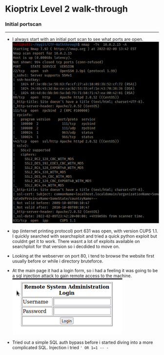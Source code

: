 # Kioptrix Level 2 walk-through

### Initial portscan
----
- I always start with an initial port scan to see what ports are open.
![alt text](https://github.com/pg-cy/CTF-Walkthrough/blob/main/kioptrix_level2/Images/nmap_scan.png)

- ipp (internet printing protocol) port 631 was open, with version CUPS 1.1. I quickly searched with searchsploit and tried a quick python exploit but couldnt get it to work. There wasnt a lot of exploits available on searchploit for that version so i decdided to move on.
- Looking at the webserver on port 80, i tend to browse the website first usually before or while i directory bruteforce. 
- At the main page it had a login form, so i had a feeling it was going to be a sql injection attack to gain remote access to the machine.
![alt text](https://github.com/pg-cy/CTF-Walkthrough/blob/main/kioptrix_level2/Images/Screenshot_2022-02-10_21-35-37.png)
- Tried out a simple SQL auth bypass before i started diving into a more complicated SQL. Injection i tried `' OR 1=1 -- -`
